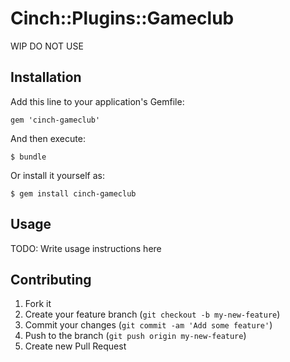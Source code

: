 # Cinch::Plugins::Gameclub

WIP DO NOT USE

## Installation

Add this line to your application's Gemfile:

    gem 'cinch-gameclub'

And then execute:

    $ bundle

Or install it yourself as:

    $ gem install cinch-gameclub

## Usage

TODO: Write usage instructions here

## Contributing

1. Fork it
2. Create your feature branch (`git checkout -b my-new-feature`)
3. Commit your changes (`git commit -am 'Add some feature'`)
4. Push to the branch (`git push origin my-new-feature`)
5. Create new Pull Request
